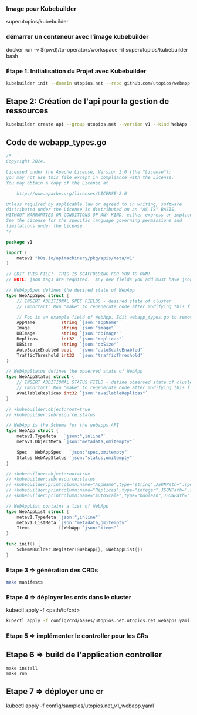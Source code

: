 ### Image pour Kubebuilder 
superutopios/kubebuilder

### démarrer un conteneur avec l'image kubebuilder 
docker run -v $(pwd)/tp-operator:/workspace -it superutopios/kubebuilder bash


### Étape 1: Initialisation du Projet avec Kubebuilder
```bash
kubebuilder init --domain utopios.net --repo github.com/utopios/webapp
```

## Etape 2: Création de l'api pour la gestion de ressources

```bash
kubebuilder create api --group utopios.net --version v1 --kind WebApp
```

## Code de webapp_types.go

```go
/*
Copyright 2024.

Licensed under the Apache License, Version 2.0 (the "License");
you may not use this file except in compliance with the License.
You may obtain a copy of the License at

    http://www.apache.org/licenses/LICENSE-2.0

Unless required by applicable law or agreed to in writing, software
distributed under the License is distributed on an "AS IS" BASIS,
WITHOUT WARRANTIES OR CONDITIONS OF ANY KIND, either express or implied.
See the License for the specific language governing permissions and
limitations under the License.
*/

package v1

import (
	metav1 "k8s.io/apimachinery/pkg/apis/meta/v1"
)

// EDIT THIS FILE!  THIS IS SCAFFOLDING FOR YOU TO OWN!
// NOTE: json tags are required.  Any new fields you add must have json tags for the fields to be serialized.

// WebAppSpec defines the desired state of WebApp
type WebAppSpec struct {
	// INSERT ADDITIONAL SPEC FIELDS - desired state of cluster
	// Important: Run "make" to regenerate code after modifying this file

	// Foo is an example field of WebApp. Edit webapp_types.go to remove/update
	AppName          string `json:"appName"`
	Image            string `json:"image"`
	DBImage          string `json:"dbImage"`
	Replicas         int32  `json:"replicas"`
	DBSize           string `json:"dbSize"`
	AutoScaleEnabled bool   `json:"autoScaleEnabled"`
	TrafficThreshold int32  `json:"trafficThreshold"`
}

// WebAppStatus defines the observed state of WebApp
type WebAppStatus struct {
	// INSERT ADDITIONAL STATUS FIELD - define observed state of cluster
	// Important: Run "make" to regenerate code after modifying this file
	AvailableReplicas int32 `json:"availableReplicas"`
}

// +kubebuilder:object:root=true
// +kubebuilder:subresource:status

// WebApp is the Schema for the webapps API
type WebApp struct {
	metav1.TypeMeta   `json:",inline"`
	metav1.ObjectMeta `json:"metadata,omitempty"`

	Spec   WebAppSpec   `json:"spec,omitempty"`
	Status WebAppStatus `json:"status,omitempty"`
}

// +kubebuilder:object:root=true
// +kubebuilder:subresource:status
// +kubebuilder:printcolumn:name="AppName",type="string",JSONPath=".spec.appName"
// +kubebuilder:printcolumn:name="Replicas",type="integer",JSONPath=".spec.replicas"
// +kubebuilder:printcolumn:name="AutoScale",type="boolean",JSONPath=".spec.autoScaleEnabled"

// WebAppList contains a list of WebApp
type WebAppList struct {
	metav1.TypeMeta `json:",inline"`
	metav1.ListMeta `json:"metadata,omitempty"`
	Items           []WebApp `json:"items"`
}

func init() {
	SchemeBuilder.Register(&WebApp{}, &WebAppList{})
}

```

### Etape 3 => génération des CRDs 

```bash
make manifests
```

### Etape 4 => déployer les crds dans le cluster
kubectl apply -f <path/to/crd>

```bash
kubectl apply -f config/crd/bases/utopios.net.utopios.net_webapps.yaml 
```

### Etape 5 => implémenter le controller pour les CRs

##  Etape 6 => build de l'application controller
```
make install
make run
```

## Etape 7 => déployer une cr
kubectl apply -f config/samples/utopios.net_v1_webapp.yaml